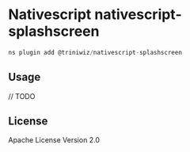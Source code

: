# Nativescript nativescript-splashscreen

```javascript
ns plugin add @triniwiz/nativescript-splashscreen
```

## Usage

// TODO

## License

Apache License Version 2.0
